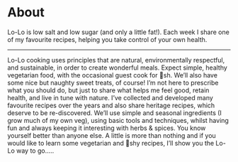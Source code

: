 # About 

Lo-Lo is low salt and low sugar
(and only a little fat!). Each week I share
one of my favourite recipes, helping you
take control of your own health.

-----------


Lo-Lo cooking uses principles that are natural, environmentally respectful,
and sustainable, in order to create wonderful meals. Expect simple, healthy
vegetarian food, with the occasional guest cook for sh. We’ll also have
some nice but naughty sweet treats, of course!
I’m not here to prescribe what you should do, but just to share what
helps me feel good, retain health, and live in tune with nature. I’ve
collected and developed many favourite recipes over the years and
also share heritage recipes, which deserve to be re-discovered.
We’ll use simple and seasonal ingredients (I grow much of my own
veg), using basic tools and techniques, whilst having fun and always
keeping it interesting with herbs & spices. You know yourself better
than anyone else. A little is more than nothing and if you would
like to learn some vegetarian and shy recipes,
I’ll show you the Lo-Lo way to go.....